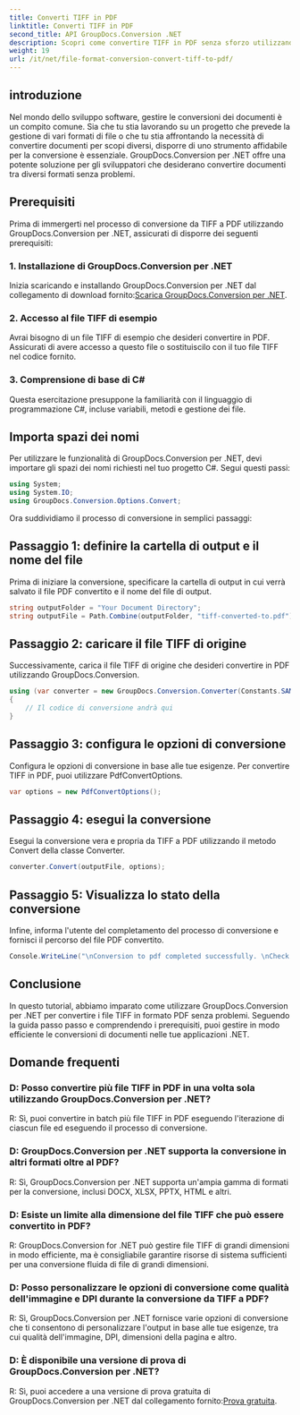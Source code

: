 ```yaml
---
title: Converti TIFF in PDF
linktitle: Converti TIFF in PDF
second_title: API GroupDocs.Conversion .NET
description: Scopri come convertire TIFF in PDF senza sforzo utilizzando GroupDocs.Conversion per .NET. Soluzione di conversione dei documenti semplice, efficiente e senza interruzioni.
weight: 19
url: /it/net/file-format-conversion-convert-tiff-to-pdf/
---
```

## introduzione

Nel mondo dello sviluppo software, gestire le conversioni dei documenti è un compito comune. Sia che tu stia lavorando su un progetto che prevede la gestione di vari formati di file o che tu stia affrontando la necessità di convertire documenti per scopi diversi, disporre di uno strumento affidabile per la conversione è essenziale. GroupDocs.Conversion per .NET offre una potente soluzione per gli sviluppatori che desiderano convertire documenti tra diversi formati senza problemi.

## Prerequisiti

Prima di immergerti nel processo di conversione da TIFF a PDF utilizzando GroupDocs.Conversion per .NET, assicurati di disporre dei seguenti prerequisiti:

### 1. Installazione di GroupDocs.Conversion per .NET
 Inizia scaricando e installando GroupDocs.Conversion per .NET dal collegamento di download fornito:[Scarica GroupDocs.Conversion per .NET](https://releases.groupdocs.com/conversion/net/).

### 2. Accesso al file TIFF di esempio
Avrai bisogno di un file TIFF di esempio che desideri convertire in PDF. Assicurati di avere accesso a questo file o sostituiscilo con il tuo file TIFF nel codice fornito.

### 3. Comprensione di base di C#
Questa esercitazione presuppone la familiarità con il linguaggio di programmazione C#, incluse variabili, metodi e gestione dei file.

## Importa spazi dei nomi

Per utilizzare le funzionalità di GroupDocs.Conversion per .NET, devi importare gli spazi dei nomi richiesti nel tuo progetto C#. Segui questi passi:

```csharp
using System;
using System.IO;
using GroupDocs.Conversion.Options.Convert;
```

Ora suddividiamo il processo di conversione in semplici passaggi:

## Passaggio 1: definire la cartella di output e il nome del file

Prima di iniziare la conversione, specificare la cartella di output in cui verrà salvato il file PDF convertito e il nome del file di output.

```csharp
string outputFolder = "Your Document Directory";
string outputFile = Path.Combine(outputFolder, "tiff-converted-to.pdf");
```

## Passaggio 2: caricare il file TIFF di origine

Successivamente, carica il file TIFF di origine che desideri convertire in PDF utilizzando GroupDocs.Conversion.

```csharp
using (var converter = new GroupDocs.Conversion.Converter(Constants.SAMPLE_TIFF))
{
    // Il codice di conversione andrà qui
}
```

## Passaggio 3: configura le opzioni di conversione

Configura le opzioni di conversione in base alle tue esigenze. Per convertire TIFF in PDF, puoi utilizzare PdfConvertOptions.

```csharp
var options = new PdfConvertOptions();
```

## Passaggio 4: esegui la conversione

Esegui la conversione vera e propria da TIFF a PDF utilizzando il metodo Convert della classe Converter.

```csharp
converter.Convert(outputFile, options);
```

## Passaggio 5: Visualizza lo stato della conversione

Infine, informa l'utente del completamento del processo di conversione e fornisci il percorso del file PDF convertito.

```csharp
Console.WriteLine("\nConversion to pdf completed successfully. \nCheck output in {0}", outputFolder);
```

## Conclusione

In questo tutorial, abbiamo imparato come utilizzare GroupDocs.Conversion per .NET per convertire i file TIFF in formato PDF senza problemi. Seguendo la guida passo passo e comprendendo i prerequisiti, puoi gestire in modo efficiente le conversioni di documenti nelle tue applicazioni .NET.

## Domande frequenti

### D: Posso convertire più file TIFF in PDF in una volta sola utilizzando GroupDocs.Conversion per .NET?

R: Sì, puoi convertire in batch più file TIFF in PDF eseguendo l'iterazione di ciascun file ed eseguendo il processo di conversione.

### D: GroupDocs.Conversion per .NET supporta la conversione in altri formati oltre al PDF?

R: Sì, GroupDocs.Conversion per .NET supporta un'ampia gamma di formati per la conversione, inclusi DOCX, XLSX, PPTX, HTML e altri.

### D: Esiste un limite alla dimensione del file TIFF che può essere convertito in PDF?

R: GroupDocs.Conversion for .NET può gestire file TIFF di grandi dimensioni in modo efficiente, ma è consigliabile garantire risorse di sistema sufficienti per una conversione fluida di file di grandi dimensioni.

### D: Posso personalizzare le opzioni di conversione come qualità dell'immagine e DPI durante la conversione da TIFF a PDF?

R: Sì, GroupDocs.Conversion per .NET fornisce varie opzioni di conversione che ti consentono di personalizzare l'output in base alle tue esigenze, tra cui qualità dell'immagine, DPI, dimensioni della pagina e altro.

### D: È disponibile una versione di prova di GroupDocs.Conversion per .NET?

 R: Sì, puoi accedere a una versione di prova gratuita di GroupDocs.Conversion per .NET dal collegamento fornito:[Prova gratuita](https://releases.groupdocs.com/).
